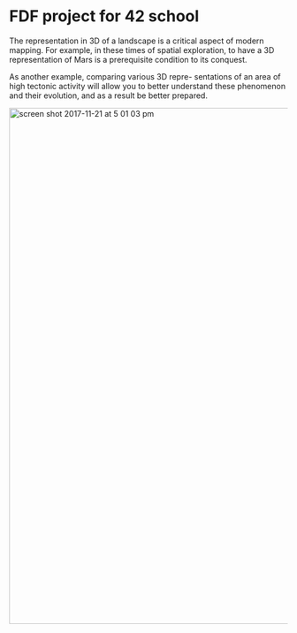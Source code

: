 # FDF project for 42 school
The representation in 3D of a landscape is a critical aspect of modern mapping.
For example, in these times of spatial exploration, to have a 3D representation of Mars is a prerequisite condition to its conquest. 

As another example, comparing various 3D repre- sentations of an area of high tectonic activity will allow you to better understand these phenomenon and their evolution, and as a result be better prepared.

<img width="934" alt="screen shot 2017-11-21 at 5 01 03 pm" src="https://user-images.githubusercontent.com/26835866/33079177-9a63c5e2-cedd-11e7-871c-2863138f25bb.png">
